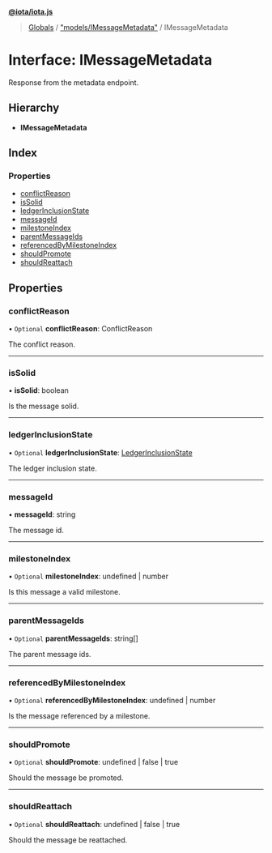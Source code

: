 **[@iota/iota.js](../README.md)**

> [Globals](../README.md) / ["models/IMessageMetadata"](../modules/_models_imessagemetadata_.md) / IMessageMetadata

# Interface: IMessageMetadata

Response from the metadata endpoint.

## Hierarchy

* **IMessageMetadata**

## Index

### Properties

* [conflictReason](_models_imessagemetadata_.imessagemetadata.md#conflictreason)
* [isSolid](_models_imessagemetadata_.imessagemetadata.md#issolid)
* [ledgerInclusionState](_models_imessagemetadata_.imessagemetadata.md#ledgerinclusionstate)
* [messageId](_models_imessagemetadata_.imessagemetadata.md#messageid)
* [milestoneIndex](_models_imessagemetadata_.imessagemetadata.md#milestoneindex)
* [parentMessageIds](_models_imessagemetadata_.imessagemetadata.md#parentmessageids)
* [referencedByMilestoneIndex](_models_imessagemetadata_.imessagemetadata.md#referencedbymilestoneindex)
* [shouldPromote](_models_imessagemetadata_.imessagemetadata.md#shouldpromote)
* [shouldReattach](_models_imessagemetadata_.imessagemetadata.md#shouldreattach)

## Properties

### conflictReason

• `Optional` **conflictReason**: ConflictReason

The conflict reason.

___

### isSolid

•  **isSolid**: boolean

Is the message solid.

___

### ledgerInclusionState

• `Optional` **ledgerInclusionState**: [LedgerInclusionState](../modules/_models_ledgerinclusionstate_.md#ledgerinclusionstate)

The ledger inclusion state.

___

### messageId

•  **messageId**: string

The message id.

___

### milestoneIndex

• `Optional` **milestoneIndex**: undefined \| number

Is this message a valid milestone.

___

### parentMessageIds

• `Optional` **parentMessageIds**: string[]

The parent message ids.

___

### referencedByMilestoneIndex

• `Optional` **referencedByMilestoneIndex**: undefined \| number

Is the message referenced by a milestone.

___

### shouldPromote

• `Optional` **shouldPromote**: undefined \| false \| true

Should the message be promoted.

___

### shouldReattach

• `Optional` **shouldReattach**: undefined \| false \| true

Should the message be reattached.
